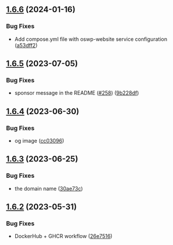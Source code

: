 ## [1.6.6](https://github.com/Pradumnasaraf/open-source-with-pradumna/compare/v1.6.5...v1.6.6) (2024-01-16)


### Bug Fixes

* Add compose.yml file with oswp-website service configuration ([a53dff2](https://github.com/Pradumnasaraf/open-source-with-pradumna/commit/a53dff22288ded48c43d064bc1416c126f6a3c52))



## [1.6.5](https://github.com/Pradumnasaraf/open-source-with-pradumna/compare/v1.6.4...v1.6.5) (2023-07-05)


### Bug Fixes

* sponsor message in the README ([#258](https://github.com/Pradumnasaraf/open-source-with-pradumna/issues/258)) ([9b228df](https://github.com/Pradumnasaraf/open-source-with-pradumna/commit/9b228dfedf009a11cd529c5194a5acb99949fce7))



## [1.6.4](https://github.com/Pradumnasaraf/open-source-with-pradumna/compare/v1.6.3...v1.6.4) (2023-06-30)


### Bug Fixes

* og image ([cc03096](https://github.com/Pradumnasaraf/open-source-with-pradumna/commit/cc030963387b7ccb0ad61f0264eceef88b1c5ea3))



## [1.6.3](https://github.com/Pradumnasaraf/open-source-with-pradumna/compare/v1.6.2...v1.6.3) (2023-06-25)


### Bug Fixes

* the domain name ([30ae73c](https://github.com/Pradumnasaraf/open-source-with-pradumna/commit/30ae73c7c22fb4f2d2ada454195b18473ff4b04b))



## [1.6.2](https://github.com/Pradumnasaraf/open-source-with-pradumna/compare/v1.6.1...v1.6.2) (2023-05-31)


### Bug Fixes

* DockerHub + GHCR workflow ([26e7516](https://github.com/Pradumnasaraf/open-source-with-pradumna/commit/26e75166b850e717faa94b171261997947590ed3))



